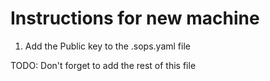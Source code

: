 # Instructions for new machine

1. Add the Public key to the .sops.yaml file

TODO: Don't forget to add the rest of this file
